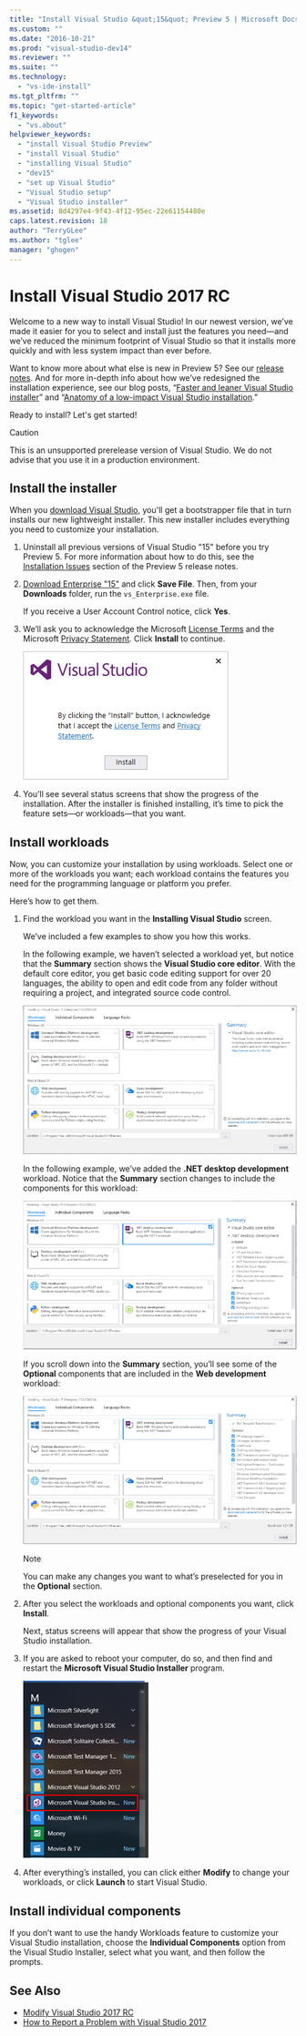 ```yaml
---
title: "Install Visual Studio &quot;15&quot; Preview 5 | Microsoft Docs"
ms.custom: ""
ms.date: "2016-10-21"
ms.prod: "visual-studio-dev14"
ms.reviewer: ""
ms.suite: ""
ms.technology: 
  - "vs-ide-install"
ms.tgt_pltfrm: ""
ms.topic: "get-started-article"
f1_keywords: 
  - "vs.about"
helpviewer_keywords: 
  - "install Visual Studio Preview"
  - "install Visual Studio"
  - "installing Visual Studio"
  - "dev15"
  - "set up Visual Studio"
  - "Visual Studio setup"
  - "Visual Studio installer"
ms.assetid: 8d4297e4-9f43-4f12-95ec-22e61154480e
caps.latest.revision: 18
author: "TerryGLee"
ms.author: "tglee"
manager: "ghogen"
---
```

# Install Visual Studio 2017 RC
Welcome to a new way to install Visual Studio! In our newest version, we’ve made it easier for you to select and install just the features you need—and we’ve reduced the minimum footprint of Visual Studio so that it installs more quickly and with less system impact than ever before.  
  
 Want to know more about what else is new in Preview 5? See our [release notes](https://www.visualstudio.com/news/releasenotes/vs15-relnotes). And for more in-depth info about how we’ve redesigned the installation experience, see our blog posts, “[Faster and leaner Visual Studio installer](https://blogs.msdn.microsoft.com/visualstudio/2016/04/01/faster-leaner-visual-studio-installer/)” and “[Anatomy of a low-impact Visual Studio installation](https://blogs.msdn.microsoft.com/visualstudio/2016/04/25/anatomy-of-a-low-impact-visual-studio-install/).”  
  
 Ready to install? Let's get started!  
  
> [!CAUTION]
>  This is an unsupported prerelease version of Visual Studio. We do not advise that you use it in a production environment.  
  
## Install the installer  
 When you [download Visual Studio](https://www.visualstudio.com/downloads/visual-studio-next-downloads-vs), you'll get a bootstrapper file that in turn installs our new lightweight installer. This new installer includes everything you need to customize your installation.  
  
1.  Uninstall all previous versions of Visual Studio "15" before you try Preview 5. For more information about how to do this, see the [Installation Issues](https://www.visualstudio.com/news/releasenotes/vs15-relnotes#KIinstall) section of the Preview 5 release notes.  
  
2.  [Download Enterprise "15"](https://www.visualstudio.com/visual-studio-pre-release-downloads/) and click **Save File**.  Then, from your **Downloads** folder, run the `vs_Enterprise.exe` file.  
  
     If you receive a User Account Control notice, click **Yes**.  
  
3.  We’ll ask you to acknowledge the Microsoft [License Terms](https://www.visualstudio.com/support/legal/mt591984) and the Microsoft [Privacy Statement](https://www.visualstudio.com/dn948229). Click **Install** to continue.  
  
     ![Installing Visual Studio '15' Preview 5 &#45; License Terms and Privacy Statement](../install/media/01-installingdev15prev4_licensetermsandprivacystatement.png.PNG "01-InstallingDev15Prev4_LicenseTermsAndPrivacyStatement.PNG")  
  
4.  You’ll see several status screens that show the progress of the installation. After the installer is finished installing, it’s time to pick the feature sets—or workloads—that you want. 
  
## Install workloads  
 Now, you can customize your installation by using workloads. Select one or more of the workloads you want; each workload contains the features you need for the programming language or platform you prefer.  
  
 Here’s how to get them.  
  
1.  Find the workload you want in the **Installing Visual Studio** screen.  
  
     We’ve included a few examples to show you how this works.  
  
     In the following example, we haven’t selected a workload yet, but notice that the **Summary** section shows the **Visual Studio core editor**. With the default core editor, you get basic code editing support for over 20 languages, the ability to open and edit code from any folder without requiring a project, and integrated source code control.  
  
     ![Dev15Prev5-Install-NoWorkloadSelectionYet](../install/media/dev15prev5-install-noworkloadselectionyet.PNG)  
  
     In the following example, we’ve added the **.NET desktop development** workload. Notice that the **Summary** section changes to include the components for this workload:  
  
     ![Dev15Prev5-Install-DotNetWorkloadSelected](../install/media/dev15prev5-install-dotnetworkloadselected.PNG)  
  
     If you scroll down into the **Summary** section, you’ll see some of the **Optional** components that are included in the **Web development** workload:  
  
     ![Dev15Prev5-Install-DotNetWorkloadSelected-ScrollToSeeOptionalComponents](../install/media/dev15prev5-install-dotnetworkloadselected-scrolltoseeoptionalcomponents.PNG)  
  
    > [!NOTE]
    >  You can make any changes you want to what’s preselected for you in the **Optional** section.  
  
2.  After you select the workloads and optional components you want, click **Install**.  
  
    Next, status screens will appear that show the progress of your Visual Studio installation. 
    
3. If you are asked to reboot your computer, do so, and then find and restart the **Microsoft Visual Studio Installer** program.  

    ![00-ModifyingDev15Prev5-FindTheVisualStudioInstaller](../install/media/00-modifyingdev15prev5-findthevisualstudioinstaller.png)

4.    After everything’s installed, you can click either **Modify** to change your workloads, or click **Launch** to start Visual Studio.  

## Install individual components

If you don’t want to use the handy Workloads feature to customize your Visual Studio installation, choose the **Individual Components** option from the Visual Studio Installer, select what you want, and then follow the prompts.
  
## See Also  
* [Modify Visual Studio 2017 RC](../install/modify-visual-studio-2017.md)
* [How to Report a Problem with Visual Studio 2017](../ide/how-to-report-a-problem-with-visual-studio-2017.md)
 